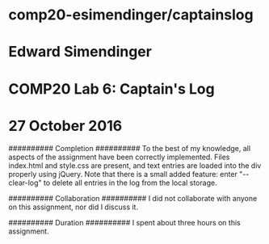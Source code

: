 # comp20-esimendinger/captainslog

# Edward Simendinger
# COMP20 Lab 6: Captain's Log
# 27 October 2016

########## Completion ##########
To the best of my knowledge, all aspects of the assignment have been correctly
implemented. Files index.html and style.css are present, and text entries are
loaded into the div properly using jQuery. Note that there is a small added
feature: enter "--clear-log" to delete all entries in the log from the local
storage.

########## Collaboration ##########
I did not collaborate with anyone on this assignment, nor did I discuss it.

########## Duration ##########
I spent about three hours on this assignment.